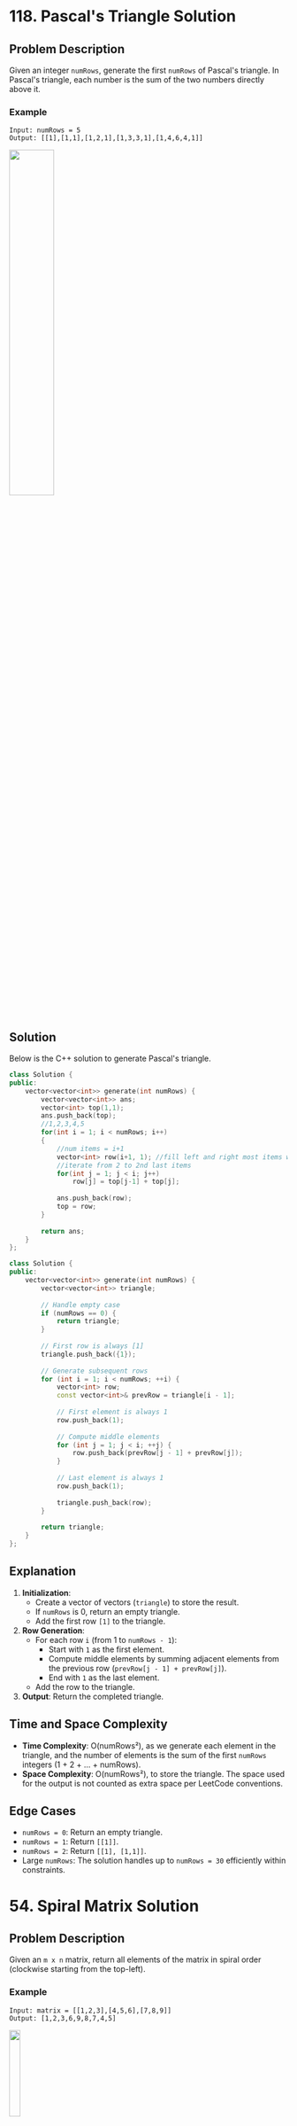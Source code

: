 


# 118. Pascal's Triangle Solution

## Problem Description
Given an integer `numRows`, generate the first `numRows` of Pascal's triangle. In Pascal's triangle, each number is the sum of the two numbers directly above it.

### Example
```
Input: numRows = 5
Output: [[1],[1,1],[1,2,1],[1,3,3,1],[1,4,6,4,1]]
```

<img src="../assets/PascalTriangleAnimated2.gif" width="40%">


## Solution
Below is the C++ solution to generate Pascal's triangle.

```cpp
class Solution {
public:
    vector<vector<int>> generate(int numRows) {
        vector<vector<int>> ans;
        vector<int> top(1,1);
        ans.push_back(top);
        //1,2,3,4,5
        for(int i = 1; i < numRows; i++)
        {
            //num items = i+1
            vector<int> row(i+1, 1); //fill left and right most items with 1
            //iterate from 2 to 2nd last items
            for(int j = 1; j < i; j++)
                row[j] = top[j-1] + top[j];
            
            ans.push_back(row);
            top = row;
        }
        
        return ans;
    }
};

class Solution {
public:
    vector<vector<int>> generate(int numRows) {
        vector<vector<int>> triangle;
        
        // Handle empty case
        if (numRows == 0) {
            return triangle;
        }
        
        // First row is always [1]
        triangle.push_back({1});
        
        // Generate subsequent rows
        for (int i = 1; i < numRows; ++i) {
            vector<int> row;
            const vector<int>& prevRow = triangle[i - 1];
            
            // First element is always 1
            row.push_back(1);
            
            // Compute middle elements
            for (int j = 1; j < i; ++j) {
                row.push_back(prevRow[j - 1] + prevRow[j]);
            }
            
            // Last element is always 1
            row.push_back(1);
            
            triangle.push_back(row);
        }
        
        return triangle;
    }
};
```

## Explanation
1. **Initialization**:
   - Create a vector of vectors (`triangle`) to store the result.
   - If `numRows` is 0, return an empty triangle.
   - Add the first row `[1]` to the triangle.
2. **Row Generation**:
   - For each row `i` (from 1 to `numRows - 1`):
     - Start with `1` as the first element.
     - Compute middle elements by summing adjacent elements from the previous row (`prevRow[j - 1] + prevRow[j]`).
     - End with `1` as the last element.
   - Add the row to the triangle.
3. **Output**: Return the completed triangle.

## Time and Space Complexity
- **Time Complexity**: O(numRows²), as we generate each element in the triangle, and the number of elements is the sum of the first `numRows` integers (1 + 2 + ... + numRows).
- **Space Complexity**: O(numRows²), to store the triangle. The space used for the output is not counted as extra space per LeetCode conventions.

## Edge Cases
- `numRows = 0`: Return an empty triangle.
- `numRows = 1`: Return `[[1]]`.
- `numRows = 2`: Return `[[1], [1,1]]`.
- Large `numRows`: The solution handles up to `numRows = 30` efficiently within constraints.




# 54. Spiral Matrix Solution

## Problem Description
Given an `m x n` matrix, return all elements of the matrix in spiral order (clockwise starting from the top-left).

### Example
```
Input: matrix = [[1,2,3],[4,5,6],[7,8,9]]
Output: [1,2,3,6,9,8,7,4,5]
```
<img src="../assets/spiral1.jpg" width="20%">

```
Input: matrix = [[1,2,3,4],[5,6,7,8],[9,10,11,12]]
Output: [1,2,3,4,8,12,11,10,9,5,6,7]
```
<img src="../assets/spiral2.jpg" width="20%">

## Solution
Below is the C++ solution to traverse a matrix in spiral order.

```cpp
class Solution {
public:
    vector<int> spiralOrder(vector<vector<int>>& matrix) {
        int n=matrix.size();
        int m=matrix[0].size();
        int left=0,right=m-1,bottom=n-1,top=0;
        int direction=1; //1 to right/2 to bottom/3 to left/4 to up
        vector<int> v;
        while(v.size() < n*m) //left<=right && top<=bottom
        {
            if(direction==1)
            {
                for(int i=left;i<=right;i++) v.push_back(matrix[top][i]);
                direction=2;
                top++;
            }
            
            else if(direction==2)
            {
                for(int i=top;i<=bottom;i++) v.push_back(matrix[i][right]);
                direction=3;
                right--;
            }
            
            else if(direction==3)
            {
                for(int i=right;i>=left;i--) v.push_back(matrix[bottom][i]);
                direction=4;
                bottom--;
            }
            
            else if(direction==4)
            {
                for(int i=bottom;i>=top;i--) v.push_back(matrix[i][left]);
                direction=1;
                left++;
            }
        }
        return v;
        
    }
};

class Solution {
public:
    vector<int> spiralOrder(vector<vector<int>>& matrix) {
        vector<int> result;
        if (matrix.empty() || matrix[0].empty()) {
            return result;
        }
        
        int m = matrix.size(); // Number of rows
        int n = matrix[0].size(); // Number of columns
        int top = 0, bottom = m - 1, left = 0, right = n - 1;
        
        while (top <= bottom && left <= right) {
            // Traverse right
            for (int j = left; j <= right; ++j) {
                result.push_back(matrix[top][j]);
            }
            top++;
            
            // Traverse down
            for (int i = top; i <= bottom; ++i) {
                result.push_back(matrix[i][right]);
            }
            right--;
            
            if (top <= bottom) {
                // Traverse left
                for (int j = right; j >= left; --j) {
                    result.push_back(matrix[bottom][j]);
                }
                bottom--;
            }
            
            if (left <= right) {
                // Traverse up
                for (int i = bottom; i >= top; --i) {
                    result.push_back(matrix[i][left]);
                }
                left++;
            }
        }
        
        return result;
    }
};
```

## Explanation
1. **Boundary Tracking**:
   - Use four pointers: `top`, `bottom`, `left`, and `right` to represent the current boundaries of the unvisited matrix.
   - `top` and `bottom` track the row boundaries, `left` and `right` track the column boundaries.
2. **Spiral Traversal**:
   - Traverse right: Process elements in the `top` row from `left` to `right`, then increment `top`.
   - Traverse down: Process elements in the `right` column from `top` to `bottom`, then decrement `right`.
   - Traverse left: If `top <= bottom`, process elements in the `bottom` row from `right` to `left`, then decrement `bottom`.
   - Traverse up: If `left <= right`, process elements in the `left` column from `bottom` to `top`, then increment `left`.
3. **Termination**: Continue until `top > bottom` or `left > right`.
4. **Edge Case Handling**: Return an empty vector if the matrix is empty or has no columns.

## Time and Space Complexity
- **Time Complexity**: O(m * n), where `m` is the number of rows and `n` is the number of columns, as we visit each element exactly once.
- **Space Complexity**: O(1), excluding the output array, as we only use a constant amount of extra space for pointers.

## Edge Cases
- Empty matrix (`matrix = []`): Return an empty vector.
- Single row (`matrix = [[1,2,3]]`): Traverse right only.
- Single column (`matrix = [[1],[2],[3]]`): Traverse down only.
- Single element (`matrix = [[1]]`): Return `[1]`.
- Rectangular matrix: Handles cases where `m != n`.
